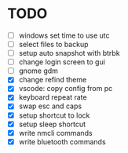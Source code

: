 # TODO

- [ ] windows set time to use utc
- [ ] select files to backup
- [ ] setup auto snapshot with btrbk
- [ ] change login screen to gui
- [ ] gnome gdm
- [x] change refind theme
- [x] vscode: copy config from pc
- [x] keyboard repeat rate
- [x] swap esc and caps
- [x] setup shortcut to lock
- [x] setup sleep shortcut
- [x] write nmcli commands
- [x] write bluetooth commands
